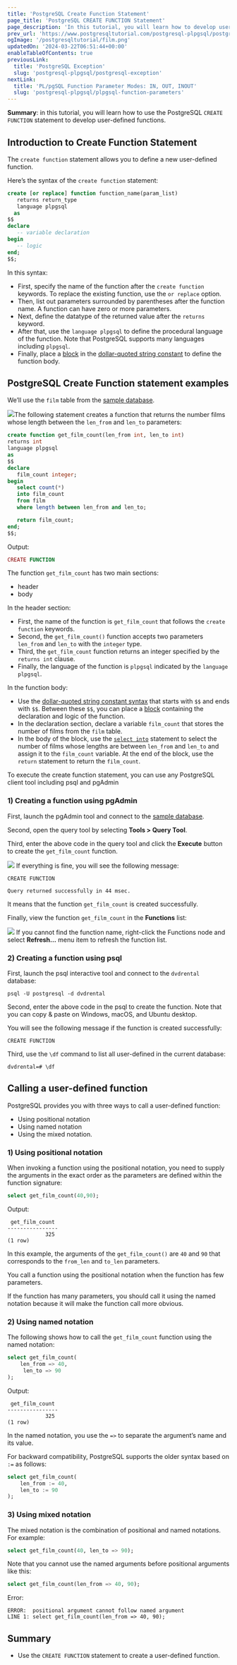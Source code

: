 ```yaml
---
title: 'PostgreSQL Create Function Statement'
page_title: 'PostgreSQL CREATE FUNCTION Statement'
page_description: 'In this tutorial, you will learn how to develop user-defined functions using the PostgreSQL CREATE FUNCTION statement.'
prev_url: 'https://www.postgresqltutorial.com/postgresql-plpgsql/postgresql-create-function/'
ogImage: '/postgresqltutorial/film.png'
updatedOn: '2024-03-22T06:51:44+00:00'
enableTableOfContents: true
previousLink:
  title: 'PostgreSQL Exception'
  slug: 'postgresql-plpgsql/postgresql-exception'
nextLink:
  title: 'PL/pgSQL Function Parameter Modes: IN, OUT, INOUT'
  slug: 'postgresql-plpgsql/plpgsql-function-parameters'
---
```


**Summary**: in this tutorial, you will learn how to use the PostgreSQL `CREATE FUNCTION` statement to develop user\-defined functions.

## Introduction to Create Function Statement

The `create function` statement allows you to define a new user\-defined function.

Here’s the syntax of the `create function` statement:

```sql
create [or replace] function function_name(param_list)
   returns return_type
   language plpgsql
  as
$$
declare
   -- variable declaration
begin
   -- logic
end;
$$;
```

In this syntax:

- First, specify the name of the function after the `create function` keywords. To replace the existing function, use the `or replace` option.
- Then, list out parameters surrounded by parentheses after the function name. A function can have zero or more parameters.
- Next, define the datatype of the returned value after the `returns` keyword.
- After that, use the `language plpgsql` to define the procedural language of the function. Note that PostgreSQL supports many languages including `plpgsql`.
- Finally, place a [block](plpgsql-block-structure) in the [dollar\-quoted string constant](dollar-quoted-string-constants) to define the function body.

## PostgreSQL Create Function statement examples

We’ll use the `film` table from the [sample database](../postgresql-getting-started/postgresql-sample-database).

![](/postgresqltutorial/film.png)The following statement creates a function that returns the number films whose length between the `len_from` and `len_to` parameters:

```sql
create function get_film_count(len_from int, len_to int)
returns int
language plpgsql
as
$$
declare
   film_count integer;
begin
   select count(*)
   into film_count
   from film
   where length between len_from and len_to;

   return film_count;
end;
$$;
```

Output:

```php
CREATE FUNCTION
```

The function `get_film_count` has two main sections:

- header
- body

In the header section:

- First, the name of the function is `get_film_count` that follows the `create function` keywords.
- Second, the `get_film_count()` function accepts two parameters `len_from` and `len_to` with the `integer` type.
- Third, the `get_film_count` function returns an integer specified by the `returns int` clause.
- Finally, the language of the function is `plpgsql` indicated by the `language plpgsql`.

In the function body:

- Use the [dollar\-quoted string constant syntax](dollar-quoted-string-constants) that starts with `$$` and ends with `$$`. Between these `$$`, you can place a [block](plpgsql-block-structure) containing the declaration and logic of the function.
- In the declaration section, declare a variable `film_count` that stores the number of films from the `film` table.
- In the body of the block, use the [`select into`](/postgresql/postgresql-plpgsql/pl-pgsql-select-into/) statement to select the number of films whose lengths are between `len_from` and `len_to` and assign it to the `film_count` variable. At the end of the block, use the `return` statement to return the `film_count`.

To execute the create function statement, you can use any PostgreSQL client tool including psql and pgAdmin

### 1\) Creating a function using pgAdmin

First, launch the pgAdmin tool and connect to the [sample database](../postgresql-getting-started/postgresql-sample-database).

Second, open the query tool by selecting **Tools \> Query Tool**.

Third, enter the above code in the query tool and click the **Execute** button to create the `get_film_count` function.

![](/postgresqltutorial/PostgreSQL-Create-Function-example.png)
If everything is fine, you will see the following message:

```shell
CREATE FUNCTION

Query returned successfully in 44 msec.
```

It means that the function `get_film_count` is created successfully.

Finally, view the function `get_film_count` in the **Functions** list:

![](/postgresqltutorial/PostgreSQL-Create-Function-Function-List.png)
If you cannot find the function name, right\-click the Functions node and select **Refresh…** menu item to refresh the function list.

### 2\) Creating a function using psql

First, launch the psql interactive tool and connect to the `dvdrental` database:

```shell
psql -U postgresql -d dvdrental
```

Second, enter the above code in the psql to create the function. Note that you can copy \& paste on Windows, macOS, and Ubuntu desktop.

You will see the following message if the function is created successfully:

```
CREATE FUNCTION
```

Third, use the `\df` command to list all user\-defined in the current database:

```shell
dvdrental=# \df
```

## Calling a user\-defined function

PostgreSQL provides you with three ways to call a user\-defined function:

- Using positional notation
- Using named notation
- Using the mixed notation.

### 1\) Using positional notation

When invoking a function using the positional notation, you need to supply the arguments in the exact order as the parameters are defined within the function signature:

```sql
select get_film_count(40,90);
```

Output:

```shell
 get_film_count
----------------
            325
(1 row)
```

In this example, the arguments of the `get_film_count()` are `40` and `90` that corresponds to the `from_len` and `to_len` parameters.

You call a function using the positional notation when the function has few parameters.

If the function has many parameters, you should call it using the named notation because it will make the function call more obvious.

### 2\) Using named notation

The following shows how to call the `get_film_count` function using the named notation:

```sql
select get_film_count(
    len_from => 40,
     len_to => 90
);
```

Output:

```shell
 get_film_count
----------------
            325
(1 row)
```

In the named notation, you use the `=>` to separate the argument’s name and its value.

For backward compatibility, PostgreSQL supports the older syntax based on `:=` as follows:

```sql
select get_film_count(
    len_from := 40,
    len_to := 90
);
```

### 3\) Using mixed notation

The mixed notation is the combination of positional and named notations. For example:

```sql
select get_film_count(40, len_to => 90);
```

Note that you cannot use the named arguments before positional arguments like this:

```sql
select get_film_count(len_from => 40, 90);
```

Error:

```shell
ERROR:  positional argument cannot follow named argument
LINE 1: select get_film_count(len_from => 40, 90);
```

## Summary

- Use the `CREATE FUNCTION` statement to create a user\-defined function.
